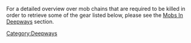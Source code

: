 For a detailed overview over mob chains that are required to be killed
in order to retrieve some of the gear listed below, please see the [Mobs
In Deepways](:Category:Mobs_In_Deepways "wikilink") section.

[Category:Deepways](Category:Deepways "wikilink")
